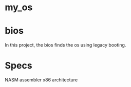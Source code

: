# my_os

# bios

In this project, the bios finds the os using legacy booting.

# Specs

NASM assembler
x86 architecture
